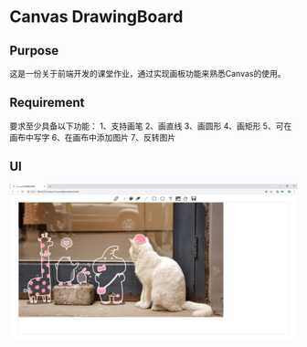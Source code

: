 # Canvas DrawingBoard
## Purpose
   这是一份关于前端开发的课堂作业，通过实现画板功能来熟悉Canvas的使用。
## Requirement
要求至少具备以下功能：
1、支持画笔
2、画直线
3、画圆形
4、画矩形
5、可在画布中写字
6、在画布中添加图片
7、反转图片

## UI
![Alt text](./graph/1547169424191.png)



